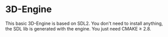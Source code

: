 # 3D-Engine
This basic 3D-Engine is based on SDL2. You don't need to install anything, the SDL lib is generated with the engine. You  just need CMAKE ≥ 2.8.
